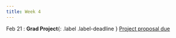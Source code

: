 ```yaml
---
title: Week 4
---
```


Feb 21
: **Grad Project**{: .label .label-deadline } [Project proposal due](gradproject#project-proposal-and-group-formation)   


